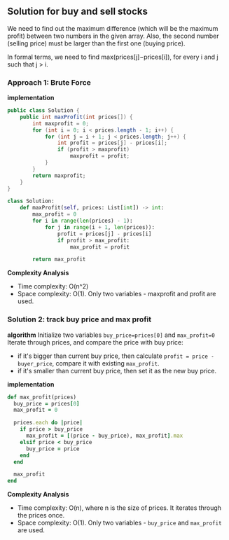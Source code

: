 ## Solution for buy and sell stocks

We need to find out the maximum difference (which will be the maximum profit) between two numbers in the given array. Also, the second number (selling price) must be larger than the first one (buying price).

In formal terms, we need to find max(prices[j]−prices[i]), for every i and j such that j > i.

### Approach 1: Brute Force

**implementation**

```java
public class Solution {
    public int maxProfit(int prices[]) {
        int maxprofit = 0;
        for (int i = 0; i < prices.length - 1; i++) {
            for (int j = i + 1; j < prices.length; j++) {
                int profit = prices[j] - prices[i];
                if (profit > maxprofit)
                    maxprofit = profit;
            }
        }
        return maxprofit;
    }
}
```

```python
class Solution:
    def maxProfit(self, prices: List[int]) -> int:
        max_profit = 0
        for i in range(len(prices) - 1):
            for j in range(i + 1, len(prices)):
                profit = prices[j] - prices[i]
                if profit > max_profit:
                    max_profit = profit

        return max_profit
```

**Complexity Analysis**

- Time complexity: O(n^2)
- Space complexity: O(1). Only two variables - maxprofit and profit are used.

### Solution 2: track buy price and max profit
**algorithm**
Initialize two variables `buy_price=prices[0]` and `max_profit=0` 
Iterate through prices, and compare the price with buy price:
- if it's bigger than current buy price, then calculate `profit = price - buyer_price`, compare it with existing `max_profit`.
- if it's smaller than current buy price, then set it as the new buy price.

**implementation**

```ruby
def max_profit(prices)
  buy_price = prices[0]
  max_profit = 0

  prices.each do |price|
    if price > buy_price
      max_profit = [(price - buy_price), max_profit].max
    elsif price < buy_price
      buy_price = price
    end
  end

  max_profit
end
```

**Complexity Analysis**

- Time complexity: O(n), where n is the size of prices. It iterates through the prices once.
- Space complexity: O(1). Only two variables - `buy_price` and `max_profit` are used.

